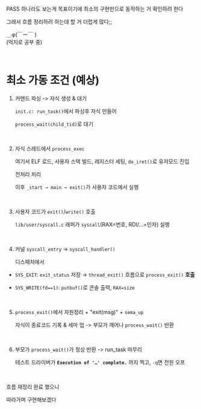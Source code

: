 PASS 하나라도 보는게 목표이기에 최소의 구현만으로 동작하는 거 확인하려 한다

그래서 흐름 정리하려 하는데 할 거 더럽게 많다;;

＿φ(￣ー￣ )<br>
(억지로 공부 중)

<br>

# 최소 가동 조건 (예상)

1. 커맨드 파싱 -> 자식 생성 & 대기

    `init.c: run_task()`에서 파싱후 자식 만들어

    `process_wait(child_tid)`로 대기

<br>

2. 자식 스레드에서 `process_exec`

    여기서 ELF 로드, 사용자 스택 빌드, 레지스터 세팅, `do_iret()`로 유저모드 진입

    전처리 처리

    이후 `_start → main → exit()`가 사용자 코드에서 실행

<br>

3. 사용자 코드가 `exit()`/`write()` 호출

    `lib/user/syscall.c` 래퍼가 `syscall`(RAX=번호, RDI/…=인자) 실행

<br>

4. 커널 `syscall_entry` → `syscall_handler()`

    디스패처에서 

- `SYS_EXIT`: `exit_status` 저장 → `thread_exit()` 흐름으로 `process_exit()` **호출**

- `SYS_WRITE(fd==1)`: `putbuf()`로 콘솔 출력, `RAX=size`

<br>

5. `process_exit()`에서 자원정리 + "exit(msg)" + `sema_up`

    자식이 종료코드 기록 & 세마 업 -> 부모가 깨어나 `process_wait()` 반환

<br>

6. 부모가 `process_wait()`가 정상 반환 -> run_task 마무리

    테스트 드라이버가 **`Execution of '…' complete.`** 까지 찍고, `-q`면 전원 오프

<br>

흐름 재정리 완료 했으니

따라가며 구현해보겠다

